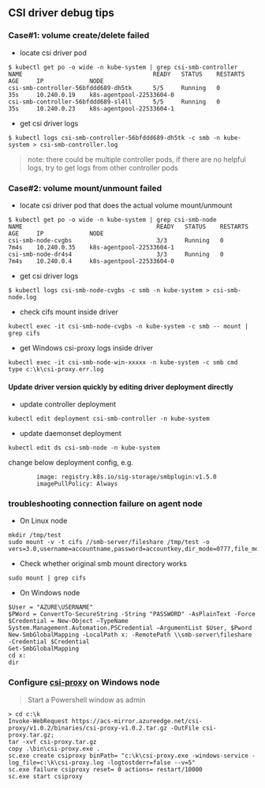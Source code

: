 ## CSI driver debug tips

### Case#1: volume create/delete failed
 - locate csi driver pod
```console
$ kubectl get po -o wide -n kube-system | grep csi-smb-controller
NAME                                     READY   STATUS    RESTARTS   AGE     IP             NODE
csi-smb-controller-56bfddd689-dh5tk      5/5     Running   0          35s     10.240.0.19    k8s-agentpool-22533604-0
csi-smb-controller-56bfddd689-sl4ll      5/5     Running   0          35s     10.240.0.23    k8s-agentpool-22533604-1
```
 - get csi driver logs
```console
$ kubectl logs csi-smb-controller-56bfddd689-dh5tk -c smb -n kube-system > csi-smb-controller.log
```
> note: there could be multiple controller pods, if there are no helpful logs, try to get logs from other controller pods

### Case#2: volume mount/unmount failed
 - locate csi driver pod that does the actual volume mount/unmount
```console
$ kubectl get po -o wide -n kube-system | grep csi-smb-node
NAME                                      READY   STATUS    RESTARTS   AGE     IP             NODE
csi-smb-node-cvgbs                        3/3     Running   0          7m4s    10.240.0.35    k8s-agentpool-22533604-1
csi-smb-node-dr4s4                        3/3     Running   0          7m4s    10.240.0.4     k8s-agentpool-22533604-0
```

 - get csi driver logs
```console
$ kubectl logs csi-smb-node-cvgbs -c smb -n kube-system > csi-smb-node.log
```

 - check cifs mount inside driver
```console
kubectl exec -it csi-smb-node-cvgbs -n kube-system -c smb -- mount | grep cifs
```

 - get Windows csi-proxy logs inside driver
```console
kubectl exec -it csi-smb-node-win-xxxxx -n kube-system -c smb cmd
type c:\k\csi-proxy.err.log
```

#### Update driver version quickly by editing driver deployment directly
 - update controller deployment
```console
kubectl edit deployment csi-smb-controller -n kube-system
```
 - update daemonset deployment
```console
kubectl edit ds csi-smb-node -n kube-system
```
change below deployment config, e.g.
```console
        image: registry.k8s.io/sig-storage/smbplugin:v1.5.0
        imagePullPolicy: Always
```

### troubleshooting connection failure on agent node
 - On Linux node
```console
mkdir /tmp/test
sudo mount -v -t cifs //smb-server/fileshare /tmp/test -o vers=3.0,username=accountname,password=accountkey,dir_mode=0777,file_mode=0777,cache=strict,actimeo=30
```

 - Check whether original smb mount directory works
```console
sudo mount | grep cifs
```

 - On Windows node
```console
$User = "AZURE\USERNAME"
$PWord = ConvertTo-SecureString -String "PASSWORD" -AsPlainText -Force
$Credential = New-Object –TypeName System.Management.Automation.PSCredential –ArgumentList $User, $Pword
New-SmbGlobalMapping -LocalPath x: -RemotePath \\smb-server\fileshare -Credential $Credential
Get-SmbGlobalMapping
cd x:
dir
```

### Configure [csi-proxy](https://github.com/kubernetes-csi/csi-proxy#installation) on Windows node
> Start a Powershell window as admin
```console
> cd c:\k
Invoke-WebRequest https://acs-mirror.azureedge.net/csi-proxy/v1.0.2/binaries/csi-proxy-v1.0.2.tar.gz -OutFile csi-proxy.tar.gz;
tar -xvf csi-proxy.tar.gz
copy .\bin\csi-proxy.exe .
sc.exe create csiproxy binPath= "c:\k\csi-proxy.exe -windows-service -log_file=c:\k\csi-proxy.log -logtostderr=false --v=5"
sc.exe failure csiproxy reset= 0 actions= restart/10000
sc.exe start csiproxy
```
